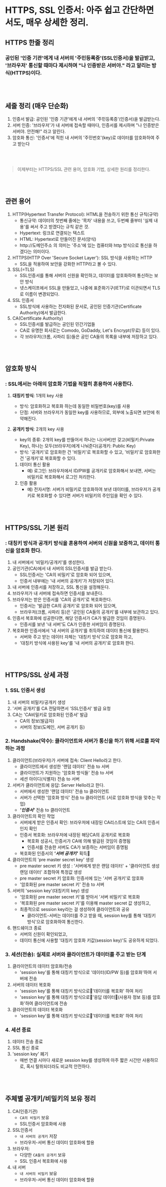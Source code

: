 HTTPS, SSL 인증서: 아주 쉽고 간단하면서도, 매우 상세한 정리.
===

## HTTPS 한줄 정리
### 공인된 '인증 기관'에게 내 서버의 '주민등록증'(SSL인증서)을 발급받고, '브라우저' 통신할 때마다 제시하며 "나 인증받은 서버야." 라고 알리는 방식(HTTPS)이다.

<br><br>

## 세줄 정리 (매우 단순화)
1. 인증서 발급: 공인된 '인증 기관'에게 내 서버의 '주민등록증'(인증서)을 발급받는다.
2. 서버 인증: '브라우저'가 내 서버에 접속할 때마다, 인증서를 제시하며 "나 인증받은 서버야. 안전해!" 라고 알린다.
3. 암호화 통신: '인증서'에 적힌 내 서버의 '주민번호'(key)로 데이터를 암호화하여 주고 받는다

<br><br>

> 이제부터는 HTTPS/SSL 관련 용어, 암호화 기법, 상세한 원리를 정리한다.

<br><br>

## 관련 용어
1. HTTP(Hypertext Transfer Protocol): HTML을 전송하기 위한 통신 규칙(규약)
    - 통신규약: 데이터의 첫번째 줄에는 '목차' 내용을 쓰고, 두번째 줄부터 '실제 내용'를 써서 주고 받겠다는 규칙 같은 것.
    - Hypertext: 링크로 연결되는 텍스트
    - HTML: Hypertext로 만들어진 문서(양식)
    - http://도메인주소 의 의미는 '주소'에 있는 컴퓨터와 http 방식으로 통신을 하겠다는 의미이다.
2. HTTPS(HTTP Over 'Secure Socket Layer'): SSL 방식을 사용하는 HTTP
    - SSL을 적용하여 보안을 강화한 HTTP라고 볼 수 있다.
3. SSL(=TLS)
    - SSL인증서를 통해 서버의 신원을 확인하고, 데이터를 암호화하여 통신하는 보안 방식
    - 넷스케이프에서 SSL을 만들었고, 나중에 표준화기구(IETF)로 이관되면서 TLS로 이름이 변경되었다.
4. SSL 인증서
    - SSL방식에 사용하는 전자화된 문서로, 공인된 인증기관(Certificate Authority)에서 발급한다.
5. CA(Certificate Authority)
    - SSL인증서를 발급하는 공인된 민간기업들
    - CA로 유명한 회사로는 Comodo, GoDaddy, Let's Encrypt(무료) 등이 있다.
    - 각 브라우저(크롬, 사파리 등)들은 공인 CA들의 목록을 내부에 저장하고 있다.


<br><br>

## 암호화 방식
### : SSL에서는 아래의 암호화 기법을 적절히 혼용하여 사용한다.

1. **대칭키 방식**: 1개의 key 사용
    - 방식: 암호화하고 복호화 하는데 동일한 비밀번호(key)를 사용
    - 단점: 서버와 브라우저가 동일한 key를 사용하므로, 외부에 노출되면 보안에 취약해진다.

2. **공개키 방식**: 2개의 key 사용
    - key의 종류: 2개의 key를 만들어서 하나는 나(서버)만 갖고(비밀키:Private Key), 하나는 모두(브라우저)에게 나눠준다(공개키: Public Key)
    - 방식: '공개키'로 암호화한 건 '비밀키'로 복호화할 수 있고, '비밀키'로 암호화한 건 '공개키'로 복호화할 수 있다.
    1. 데이터 통신 활용
        - 예) 로그인: 브라우저에서 ID/PW를 공개키로 암호화해서 보내면, 서버는 비밀키로 복호화해서 로그인 처리한다.
    2. 인증 활용
        - 예) 전자서명: 서버가 비밀키로 암호화하여 보낸 데이터를, 브라우저가 공개키로 복호화할 수 있다면 서버가 비밀키의 주인임을 확인 수 있다.

<br><br>

## HTTPS/SSL 기본 원리
### : 대칭키 방식과 공개키 방식을 혼용하여 서버의 신원을 보증하고, 데이터 통신을 암호화 한다.
1. 내 서버에서 '비밀키/공개키'를 생성한다. 
1. 공인기관(CA)에서 내 서버의 SSL인증서를 발급 받는다.
    - SSL인증서는 'CA의 비밀키'로 암호화 되어 있으며,
    - 인증서 내부에는 '내 서버의 공개키'가 저장되어 있다.
1. 내 서버에 인증서를 저장하고, SSL 통신을 설정해둔다.
1. 브라우저가 내 서버에 접속하면 인증서를 보내준다.
1. 브라우저는 받은 인증서를 'CA의 공개키'로 복호화한다.
    - 인증서는 '발급한 CA의 공개키'로 암호화 되어 있으며,
    - 브라우저(크롬, 사파리 등)은 '공인된 CA들의 공개키'를 내부에 보관하고 있다.
1. 인증서 복호화에 성공한다면, 해당 인증서가 CA가 발급한 것임이 증명된다.
    - 인증서를 보낸 '내 서버'도 CA가 인증한 서버임이 증명된다.
1. 복호화한 인증서에서 '내 서버의 공개키'를 취득하여 데이터 통신에 활용한다.
    - 서버와 주고 받는 데이터 자체는 '대칭키 방식'으로 암호화 하고,
    - '대칭키 방식에 사용된 key'를 '내 서버의 공개키'로 암호화 한다.



<br><br>

## HTTPS/SSL 상세 과정
### 1. SSL 인증서 생성
1. 내 서버의 비밀키/공개키 생성
2. '서버 공개키'를 CA 전달하면서 'SSL인증서' 발급 요청
3. CA는 'CA비밀키로 암호화된 인증서' 발급
    - CA의 정보(발급자)
    - 서버의 정보(도메인, 서버 공개키 등)
### 2. Handshake(악수): 클라이언트와 서버가 통신을 하기 위해 서로를 파악하는 과정
1. 클라이언트(브라우저)가 서버에 접속: Client Hello라고 한다.
    - 클라이언트에서 생성한 '랜덤 데이터' 전송 to 서버
    - 클라이언트가 지원하는 '암호화 방식들' 전송 to 서버
    - 세션 아이디(식별자) 전송 to 서버
2. 서버가 클라이언트에 응답: Server Hello라고 한다.
    - 서버에서 생성한 '랜덤 데이터' 전송 to 클라이언트
    - 서버가 선택한 '암호화 방식' 전송 to 클라이언트 (서로 암호화 방식을 맞추는 작업)
    - ***'인증서'*** 전송 to 클라이언트
3. 클라이언트의 확인 작업
    - 서버에게 받은 인증서 확인: 브라우저에 내장된 CA리스트에 있는 CA의 인증서인지 확인
    - 인증서 복호화: 브라우저에 내장된 해당CA의 공개키로 복호화
        - 복호화 성공시, 인증서가 CA에 의해 발급된 것임이 증명됨
        - 인증서를 전송한 서버도 CA가 보증하는 서버임이 증명됨
    - 복호화된 인증서의 ***'서버 공개키'*** 획득
4. 클라이언트의 'pre master secret key' 생성
    - pre master secret 키 생성 : '서버에게 받은 랜덤 데이터' + '클라이언트 생성 랜덤 데이터' 조합하여 특정값 생성
    - pre master secret 키 암호화: 인증서에 있는 '서버 공개키'로 암호화
    - '암호화된 pre master secret 키' 전송 to 서버
5. 서버의 'session key'(대칭키의 key) 생성
    - '암호화된 pre master secret 키'를 받아서 '서버 비밀키'로 복호화
    - '복호화된 pre master secret 키'를 이용해 master secret 값 생성하고,
    - 최종적으로 session key라는 걸 생성하여 클라이언트와 공유
        - 클라이언트-서버는 데이터를 주고 받을 때, session key를 통해 '대칭키 방식'으로 암호화하여 통신한다.
6. 핸드쉐이크 종료
    - 서버의 신원이 확인되었고,
    - 데이터 통신에 사용할 '대칭키 암호화 키값(session key)'도 공유하게 되었다.
### 3. 세션(전송): 실제로 서버와 클라이언트가 데이터를 주고 받는 단계
1. 클라이언트의 데이터 암호화/전송
    - 'session key'를 통해 대칭키 방식으로 '데이터(ID/PW 등)를 암호화'하여 서버에 전송
2. 서버의 데이터 복호화
    - 'session key'를 통해 대칭키 방식으로'데이터를 복호화' 하여 처리
    - 'session key'를 통해 대칭키 방식으로'응답 데이터(사용자 정보 등)를 암호화'하여 클라이언트에 전송
3. 클라이언트의 데이터 복호화
    - 'session key'를 통해 대칭키 방식으로'데이터를 복호화' 하여 처리
### 4. 세션 종료
1. 데이터 전송 종료
2. SSL 통신 종료
3. 'session key' 폐기
    - 매번 연결 시마다 새로운 session key를 생성하여 아주 짧은 시간만 사용하므로, 혹시 탈취되더라도 비교적 안전하다.

<br><br>

## 주체별 공개키/비밀키의 보유 정리
1. CA(인증기관)
    - `CA의 비밀키` 보유
    - SSL인증서 암호화에 사용
1. SSL인증서
    - `내 서버의 공개키` 저장
    - 브라우저-서버 통신 데이터 암호화에 할용
1. 브라우저: 
    - 다양한 `CA들의 공개키` 보유
    - SSL 인증서 복호화에 사용
1. 내 서버
    - `내 서버의 비밀키` 보유
    - 브라우저-서버 통신 데이터 암호화에 할용